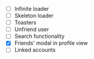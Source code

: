 - [ ] Infinite loader
- [ ] Skeleton loader
- [ ] Toasters
- [ ] Unfriend user
- [ ] Search functionality
- [X] Friends' modal in profile view
- [ ] Linked accounts
